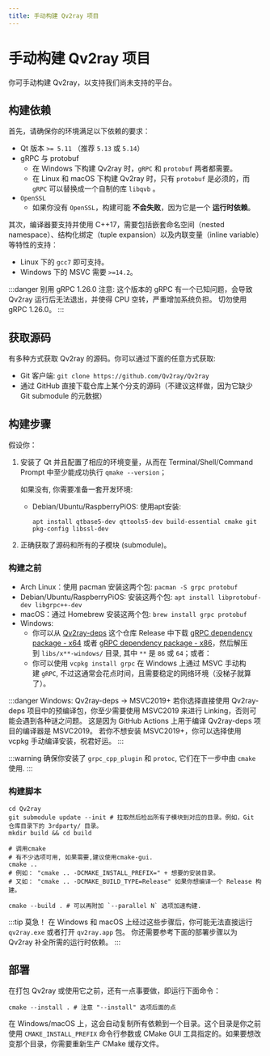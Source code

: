 ```yaml
---
title: 手动构建 Qv2ray 项目
---
```


# 手动构建 Qv2ray 项目

你可手动构建 Qv2ray，以支持我们尚未支持的平台。

## 构建依赖

首先，请确保你的环境满足以下依赖的要求：

- Qt 版本 `>= 5.11` （推荐 `5.13` 或 `5.14`）
- gRPC 与 protobuf
  - 在 Windows 下构建 Qv2ray 时，`gRPC` 和 `protobuf` 两者都需要。
  - 在 Linux 和 macOS 下构建 Qv2ray 时，只有 `protobuf` 是必须的，而 `gRPC` 可以替换成一个自制的库 `libqvb` 。
- `OpenSSL`
  - 如果你没有 `OpenSSL`，构建可能 **不会失败**，因为它是一个 **运行时依赖**。

其次，编译器要支持并使用 C++17，需要包括嵌套命名空间（nested namespace）、结构化绑定（tuple expansion）以及内联变量（inline variable）等特性的支持：

- Linux 下的 `gcc7` 即可支持。
- Windows 下的 MSVC 需要 `>=14.2`。

:::danger 别用 gRPC 1.26.0
注意: 这个版本的 gRPC 有一个已知问题，会导致 Qv2ray 运行后无法退出，并使得 CPU 空转，严重增加系统负担。
切勿使用 gRPC 1.26.0。
:::

## 获取源码

有多种方式获取 Qv2ray 的源码。你可以通过下面的任意方式获取:

- Git 客户端: `git clone https://github.com/Qv2ray/Qv2ray`
- 通过 GitHub 直接下载仓库上某个分支的源码（不建议这样做，因为它缺少 Git submodule 的元数据）

## 构建步骤

假设你：

1. 安装了 Qt 并且配置了相应的环境变量，从而在 Terminal/Shell/Command Prompt 中至少能成功执行 `qmake --version`；
  
    如果没有, 你需要准备一套开发环境:
    
    - Debian/Ubuntu/RaspberryPiOS: 使用apt安装:
    
         `apt install qtbase5-dev qttools5-dev build-essential cmake git pkg-config libssl-dev`
         
2. 正确获取了源码和所有的子模块 (submodule)。

### 构建之前

- Arch Linux：使用 pacman 安装这两个包: `pacman -S grpc protobuf`
- Debian/Ubuntu/RaspberryPiOS: 安装这两个包: `apt install libprotobuf-dev libgrpc++-dev`
- macOS：通过 Homebrew 安装这两个包: `brew install grpc protobuf`
- Windows:
  - 你可以从 [Qv2ray-deps](https://github.com/Qv2ray/Qv2ray-deps) 这个仓库 Release 中下载 [gRPC dependency package - x64](https://github.com/Qv2ray/Qv2ray-deps/releases/download/release/grpc-x64-windows.7z) 或者 [gRPC dependency package - x86](https://github.com/Qv2ray/Qv2ray-deps/releases/download/release/grpc-x86-windows.7z)，然后解压到 `libs/x**-windows/` 目录, 其中 `**` 是 `86` 或 `64`；或者：
  - 你可以使用 `vcpkg install grpc` 在 Windows 上通过 MSVC 手动构建 `gRPC`, 不过这通常会花点时间，且需要稳定的网络环境（没梯子就算了）。

:::danger Windows: Qv2ray-deps -> MSVC2019+
若你选择直接使用 Qv2ray-deps 项目中的预编译包，你至少需要使用 MSVC2019 来进行 Linking，否则可能会遇到各种谜之问题。
这是因为 GitHub Actions 上用于编译 Qv2ray-deps 项目的编译器是 MSVC2019。
若你不想安装 MSVC2019+，你可以选择使用 vcpkg 手动编译安装，祝君好运。
:::

:::warning
确保你安装了 `grpc_cpp_plugin` 和 `protoc`, 它们在下一步中由 `cmake` 使用.
:::

### 构建脚本

```shell
cd Qv2ray
git submodule update --init # 拉取然后检出所有子模块到对应的目录。例如，Git 仓库目录下的 3rdparty/ 目录。
mkdir build && cd build

# 调用cmake
# 有不少选项可用, 如果需要,建议使用cmake-gui.
cmake ..
# 例如： "cmake .. -DCMAKE_INSTALL_PREFIX=" + 想要的安装目录。
# 又如： "cmake .. -DCMAKE_BUILD_TYPE=Release" 如果你想编译一个 Release 构建。

cmake --build . # 可以再附加 `--parallel N` 选项加速构建.
```

:::tip 莫急！
在 Windows 和 macOS 上经过这些步骤后，你可能无法直接运行 `qv2ray.exe` 或者打开 `qv2ray.app` 包。
你还需要参考下面的部署步骤以为 Qv2ray 补全所需的运行时依赖。
:::

## 部署

在打包 Qv2ray 或使用它之前，还有一点事要做，即运行下面命令：

```shell
cmake --install . # 注意 "--install" 选项后面的点
```

在 Windows/macOS 上，这会自动复制所有依赖到一个目录。这个目录是你之前使用 `CMAKE_INSTALL_PREFIX` 命令行参数或 CMake GUI 工具指定的。如果要想改变那个目录，你需要重新生产 CMake 缓存文件。
